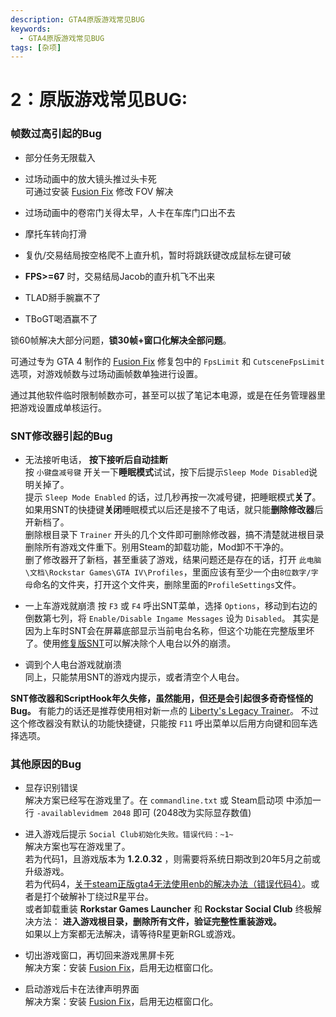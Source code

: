 ```yaml
---
description: GTA4原版游戏常见BUG
keywords:
  - GTA4原版游戏常见BUG
tags: [杂项]
---
```


# 2：原版游戏常见BUG:

### **帧数过高引起的Bug**  

- 部分任务无限载入

- 过场动画中的放大镜头推过头卡死  
  可通过安装 [Fusion Fix](https://wwi.lanzoup.com/b07xe74sj) 修改 FOV 解决

- 过场动画中的卷帘门关得太早，人卡在车库门口出不去

- 摩托车转向打滑

- 复仇/交易结局按空格爬不上直升机，暂时将跳跃键改成鼠标左键可破

-  **FPS>=67** 时，交易结局Jacob的直升机飞不出来

- TLAD掰手腕赢不了

- TBoGT喝酒赢不了

锁60帧解决大部分问题，**锁30帧+窗口化解决全部问题**。

可通过专为 GTA 4 制作的 [Fusion Fix](https://wwi.lanzoup.com/b07xe74sj) 修复包中的 `FpsLimit` 和 `CutsceneFpsLimit` 选项，对游戏帧数与过场动画帧数单独进行设置。

通过其他软件临时限制帧数亦可，甚至可以拔了笔记本电源，或是在任务管理器里把游戏设置成单核运行。

### **SNT修改器引起的Bug**

- 无法接听电话， **按下接听后自动挂断**   
  按 `小键盘减号键` 开关一下**睡眠模式**试试，按下后提示`Sleep Mode Disabled`说明关掉了。  
  提示  `Sleep Mode Enabled` 的话，过几秒再按一次减号键，把睡眠模式**关了**。  
  如果用SNT的快捷键**关闭**睡眠模式以后还是接不了电话，就只能**删除修改器**后开新档了。  
  删除根目录下 `Trainer` 开头的几个文件即可删除修改器，搞不清楚就进根目录删除所有游戏文件重下。别用Steam的卸载功能，Mod卸不干净的。  
  删了修改器开了新档，甚至重装了游戏，结果问题还是存在的话，打开 `此电脑\文档\Rockstar Games\GTA IV\Profiles`，里面应该有至少一个由`8位数字/字母`命名的文件夹，打开这个文件夹，删除里面的`ProfileSettings`文件。  

- 一上车游戏就崩溃
  按 `F3` 或 `F4` 呼出SNT菜单，选择 `Options`，移动到右边的倒数第七列，将 `Enable/Disable Ingame Messages` 设为 `Disabled`。
  其实是因为上车时SNT会在屏幕底部显示当前电台名称，但这个功能在完整版里坏了。使用[修复版SNT](https://www.gtainside.com/en/gta4/trainers/161465-simple-native-trainer-for-steam-v1-2-0-43-fixed/)可以解决除个人电台以外的崩溃。

- 调到个人电台游戏就崩溃  
  同上，只能禁用SNT的游戏内提示，或者清空个人电台。

 **SNT修改器和ScriptHook年久失修，虽然能用，但还是会引起很多奇奇怪怪的Bug。** 
有能力的话还是推荐使用相对新一点的 [Liberty's Legacy Trainer](https://gtaforums.com/topic/973091-gta-iv-12043-libertys-legacy-trainer/)。
不过这个修改器没有默认的功能快捷键，只能按 `F11` 呼出菜单以后用方向键和回车选择选项。

### **其他原因的Bug**

- 显存识别错误  
  解决方案已经写在游戏里了。在 `commandline.txt` 或 Steam启动项 中添加一行 `-availablevidmem 2048` 即可 (2048改为实际显存数值)

- 进入游戏后提示 `Social Club初始化失败。错误代码：~1~`  
  解决方案也写在游戏里了。  
  若为代码1，且游戏版本为 **1.2.0.32** ，则需要将系统日期改到20年5月之前或升级游戏。  
  若为代码4，[关于steam正版gta4无法使用enb的解决办法（错误代码4）](https://jump2.bdimg.com/p/7879731433)。或者是打个破解补丁绕过R星平台。     
  或者卸载重装 **Rorkstar Games Launcher**  和  **Rockstar Social Club** 
  终极解决方法： **进入游戏根目录，删除所有文件，验证完整性重装游戏。**   
  如果以上方案都无法解决，请等待R星更新RGL或游戏。

- 切出游戏窗口，再切回来游戏黑屏卡死  
  解决方案：安装 [Fusion Fix](https://wwi.lanzoup.com/b07xe74sj)，启用无边框窗口化。

- 启动游戏后卡在法律声明界面  
  解决方案：安装 [Fusion Fix](https://wwi.lanzoup.com/b07xe74sj)，启用无边框窗口化。

